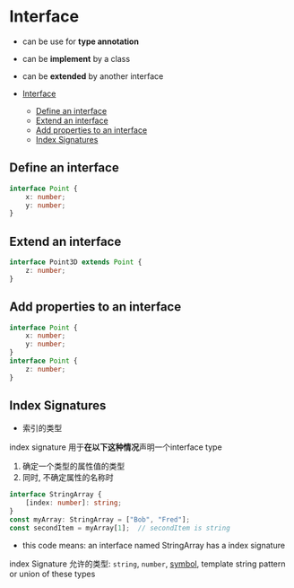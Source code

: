 # Interface

- can be use for **type annotation**
- can be **implement** by a class
- can be **extended** by another interface

- [Interface](#interface)
  - [Define an interface](#define-an-interface)
  - [Extend an interface](#extend-an-interface)
  - [Add properties to an interface](#add-properties-to-an-interface)
  - [Index Signatures](#index-signatures)


## Define an interface

```ts
interface Point {
    x: number;
    y: number;
}
```

## Extend an interface

```ts
interface Point3D extends Point {
    z: number;
}
```

## Add properties to an interface

```ts
interface Point {
    x: number;
    y: number;
}
interface Point {
    z: number;
}
```

## Index Signatures

- 索引的类型

index signature 用于**在以下这种情况**声明一个interface type

1. 确定一个类型的属性值的类型
2. 同时, 不确定属性的名称时

```ts
interface StringArray {
    [index: number]: string;
}
const myArray: StringArray = ["Bob", "Fred"];
const secondItem = myArray[1];  // secondItem is string
```

- this code means: an interface named StringArray has a index signature

index Signature 允许的类型: `string`, `number`, [symbol](javascript-symbol.md), template string pattern or union of these types



